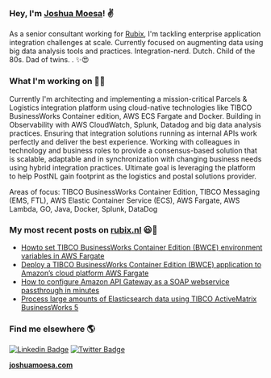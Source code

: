 ### Hey, I'm [Joshua Moesa](https://joshuamoesa.com)! ✌

As a senior consultant working for [Rubix](https://www.rubix.nl/), I'm tackling enterprise application integration challenges at scale. Currently focused on augmenting data using big data analysis tools and practices. Integration-nerd. Dutch. Child of the 80s. Dad of twins. . ✨😍

### What I'm working on 👨‍💻

Currently I'm architecting and implementing a mission-critical Parcels & Logistics integration platform using cloud-native technologies like TIBCO BusinessWorks Container edition, AWS ECS Fargate and Docker. Building in Observability with AWS CloudWatch, Splunk, Datadog and big data analysis practices. Ensuring that integration solutions running as internal APIs work perfectly and deliver the best experience. Working with colleagues in technology and business roles to provide a consensus-based solution that is scalable, adaptable and in synchronization with changing business needs using hybrid integration practices. Ultimate goal is leveraging the platform to help PostNL gain footprint as the logistics and postal solutions provider.

Areas of focus: TIBCO BusinessWorks Container Edition, TIBCO Messaging (EMS, FTL), AWS Elastic Container Service (ECS), AWS Fargate, AWS Lambda, GO, Java, Docker, Splunk, DataDog

### My most recent posts on [rubix.nl](https://www.rubix.nl/medewerker/joshua-moesa/) 😃🧾
<!-- BLOG-POST-LIST:START -->
- [Howto set TIBCO BusinessWorks Container Edition (BWCE) environment variables in AWS Fargate](https://www.rubix.nl/aws-blogs/howto-set-tibco-businessworks-container-edition-bwce-environment-variables-in-aws-fargate/)
- [Deploy a TIBCO BusinessWorks Container Edition (BWCE) application to Amazon’s cloud platform AWS Fargate](https://www.rubix.nl/blogs/deploy-a-tibco-businessworks-container-edition-bwce-application-to-amazons-cloud-platform-aws-fargate/)
- [How to configure Amazon API Gateway as a SOAP webservice passthrough in minutes](https://www.rubix.nl/blogs/how-configure-amazon-api-gateway-soap-webservice-passthrough-minutes/)
- [Process large amounts of Elasticsearch data using TIBCO ActiveMatrix BusinessWorks 5](https://www.rubix.nl/blogs/process-large-amounts-elasticsearch-data-using-tibco-activematrix-businessworks-5/)
<!-- BLOG-POST-LIST:END -->

### Find me elsewhere 🌎

[![Linkedin Badge](https://img.shields.io/badge/-LinkedIn-blue?style=flat-square&logo=Linkedin&logoColor=white&link=https://www.linkedin.com/in/joshuamoesa/)](https://www.linkedin.com/in/joshuamoesa/)  [![Twitter Badge](https://img.shields.io/badge/-Twitter-1ca0f1?style=flat-square&labelColor=1ca0f1&logo=twitter&logoColor=white&link=https://twitter.com/joshuamoesa)](https://twitter.com/joshuamoesa)


**[joshuamoesa.com](https://joshuamoesa.com)**
